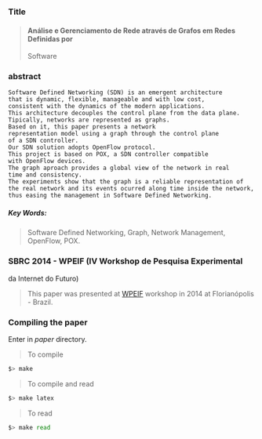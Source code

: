### Title

> #### Análise e Gerenciamento de Rede através de Grafos em Redes Definidas por
> Software 


### abstract

    Software Defined Networking (SDN) is an emergent architecture
    that is dynamic, flexible, manageable and with low cost,
    consistent with the dynamics of the modern applications.
    This architecture decouples the control plane from the data plane.
    Tipically, networks are represented as graphs.
    Based on it, this paper presents a network
    representation model using a graph through the control plane
    of a SDN controller.
    Our SDN solution adopts OpenFlow protocol.
    This project is based on POX, a SDN controller compatible
    with OpenFlow devices.
    The graph aproach provides a global view of the network in real
    time and consistency.
    The experiments show that the graph is a reliable representation of
    the real network and its events ocurred along time inside the network,
    thus easing the management in Software Defined Networking.

##### Key Words:
> Software Defined Networking, Graph, Network Management, OpenFlow, POX.




### SBRC 2014 - WPEIF (IV Workshop de Pesquisa Experimental 
da Internet do Futuro)

> This paper was presented at [WPEIF](http://www.sbrc2014.ufsc.br/?pg=workshops&id=6) 
> workshop in 2014 at Florianópolis - Brazil.

### Compiling the paper

Enter in *paper* directory.

> To compile
```bash 
$> make
```

> To compile and read 
```bash 
$> make latex
```

> To read
```bash 
$> make read
```
